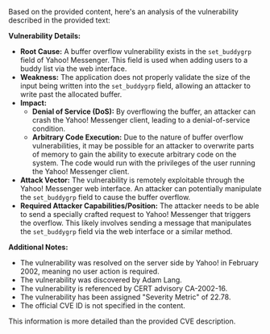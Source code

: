 Based on the provided content, here's an analysis of the vulnerability described in the provided text:

**Vulnerability Details:**

*   **Root Cause:** A buffer overflow vulnerability exists in the `set_buddygrp` field of Yahoo! Messenger. This field is used when adding users to a buddy list via the web interface.
*   **Weakness:** The application does not properly validate the size of the input being written into the `set_buddygrp` field, allowing an attacker to write past the allocated buffer.
*   **Impact:**
    *   **Denial of Service (DoS):** By overflowing the buffer, an attacker can crash the Yahoo! Messenger client, leading to a denial-of-service condition.
    *   **Arbitrary Code Execution:** Due to the nature of buffer overflow vulnerabilities, it may be possible for an attacker to overwrite parts of memory to gain the ability to execute arbitrary code on the system. The code would run with the privileges of the user running the Yahoo! Messenger client.
*   **Attack Vector:** The vulnerability is remotely exploitable through the Yahoo! Messenger web interface. An attacker can potentially manipulate the `set_buddygrp` field to cause the buffer overflow.
*  **Required Attacker Capabilities/Position:** The attacker needs to be able to send a specially crafted request to Yahoo! Messenger that triggers the overflow. This likely involves sending a message that manipulates the `set_buddygrp` field via the web interface or a similar method.

**Additional Notes:**

*   The vulnerability was resolved on the server side by Yahoo! in February 2002, meaning no user action is required.
*   The vulnerability was discovered by Adam Lang.
*   The vulnerability is referenced by CERT advisory CA-2002-16.
* The vulnerability has been assigned "Severity Metric" of 22.78.
* The official CVE ID is not specified in the content.

This information is more detailed than the provided CVE description.